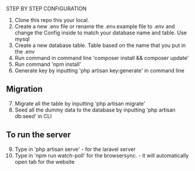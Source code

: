 STEP BY STEP CONFIGURATION

1) Clone this repo this your local.
2) Create a new .env file or rename the .env.example file to .env and change the Config inside to match your database name and table. Use mysql
3) Create a new database table. Table based on the name that you put in the .env
4) Run command in command line 'composer install && composer update'
5) Run command 'npm install'
6) Generate key by inputting 'php artisan key:generate' in command line

## Migration
7) Migrate all the table by inputting 'php artisan migrate'
8) Seed all the dummy data to the database by inputting 'php artisan db:seed' in CLI

## To run the server
9) Type in 'php artisan serve' - for the laravel server
10) Type in 'npm run watch-poll' for the browsersync. - it will automatically open tab for the website

